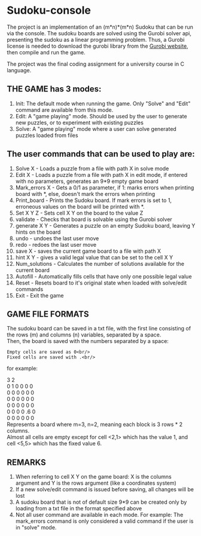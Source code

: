 # Sudoku-console
The project is an implementation of an (m\*n)\*(m\*n) Sudoku that can be run via the console.
The sudoku boards are solved using the Gurobi solver api, presenting the sudoku as a linear programming problem. 
Thus, a Gurobi license is needed to download the gurobi library from the [Gurobi website](http://www.gurobi.com/index), then compile and run the game.

The project was the final coding assignment for a university course in C language.

## THE GAME has 3 modes:
1. Init: The default mode when running the game. Only "Solve" and "Edit" command are available from this mode.<br/>
2. Edit: A "game playing" mode. Should be used by the user to generate new puzzles, or to experiment with existing puzzles<br/>
3. Solve: A "game playing" mode where a user can solve generated puzzles loaded from files<br/>

## The user commands that can be used to play are: 
1.  Solve X - Loads a puzzle from a file with path X in solve mode
2.  Edit X - Loads a puzzle from a file with path X in edit mode, if entered with no parameters, generates an 9*9 empty game board
3.  Mark_errors X - Gets a 0/1 as parameter, if 1: marks errors when printing board with *, else, doesn't mark the errors when printing
4.  Print_board - Prints the Sudoku board. If mark errors is set to 1, erroneous values on the board will be printed with *.
5.  Set X Y Z - Sets cell X Y on the board to the value Z
6.  validate - Checks that board is solvable using the Gurobi solver
7.  generate X Y - Generates a puzzle on an empty Sudoku board, leaving Y hints on the board
8.  undo - undoes the last user move
9.  redo - redoes the last user move
10. save X - saves the current game board to a file with path X
11. hint X Y - gives a valid legal value that can be set to the cell X Y
12. Num_solutions - Calculates the number of solutions available for the current board
13. Autofill - Automatically fills cells that have only one possible legal value 
14. Reset - Resets board to it's original state when loaded with solve/edit commands
15. Exit - Exit the game

## GAME FILE FORMATS
The sudoku board can be saved in a txt file, with the first line consisting of the rows (m) and columns (n) variables, separated by a space.<br/>
Then, the board is saved with the numbers separated by a space:<br/>

	Empty cells are saved as 0<br/>
	Fixed cells are saved with .<br/>
for example:<br/>

3 2<br/>
0 1 0 0 0 0<br/>
0 0 0 0 0 0<br/>
0 0 0 0 0 0<br/>
0 0 0 0 0 0<br/>
0 0 0 0 .6 0<br/>
0 0 0 0 0 0<br/>
Represents a board where m=3, n=2, meaning each block is 3 rows * 2 columns.<br/>
Almost all cells are empty except for cell <2,1> which has the value 1, and cell <5,5> which has the fixed value 6.

## REMARKS
1. When referring to cell X Y on the game board: X is the columns argument and Y is the rows argument (like a coordinates system)
2. If a new solve/edit command is issued before saving, all changes will be lost
3. A sudoku board that is not of default size 9*9 can be created only by loading from a txt file in the format specified above
4. Not all user command are available in each mode. For example: The mark_errors command is only considered a valid command if the user is in "solve" mode.
